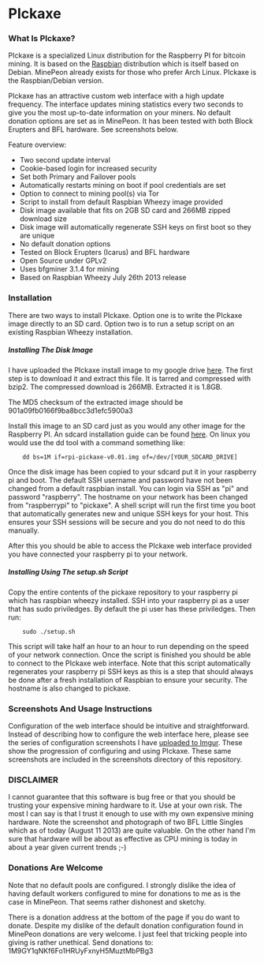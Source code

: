 # PIckaxe 

### What Is PIckaxe?
PIckaxe is a specialized Linux distribution for the Raspberry PI for bitcoin mining. It is based on the [Raspbian](http://www.raspbian.org) distribution which is itself based on Debian. MinePeon already exists for those who prefer Arch Linux. PIckaxe is the Raspbian/Debian version.

PIckaxe has an attractive custom web interface with a high update frequency.  The interface updates mining statistics every two seconds to give you the most up-to-date information on your miners. No default donation options are set as in MinePeon. It has been tested with both Block Erupters and BFL hardware. See screenshots below.

Feature overview:
* Two second update interval
* Cookie-based login for increased security
* Set both Primary and Failover pools
* Automatically restarts mining on boot if pool credentials are set
* Option to connect to mining pool(s) via Tor
* Script to install from default Raspbian Wheezy image provided
* Disk image available that fits on 2GB SD card and 266MB zipped download size
* Disk image will automatically regenerate SSH keys on first boot so they are unique
* No default donation options
* Tested on Block Erupters (Icarus) and BFL hardware
* Open Source under GPLv2
* Uses bfgminer 3.1.4 for mining
* Based on Raspbian Wheezy July 26th 2013 release

### Installation

There are two ways to install PIckaxe. Option one is to write the PIckaxe image directly to an SD card. Option two is to run a setup script on an existing Raspbian Wheezy installation.

##### Installing The Disk Image

I have uploaded the PIckaxe install image to my google drive [here](https://docs.google.com/file/d/0B_Hgpz1D7fJ1RnpVWXliWHplLXc). The first step is to download it and extract this file. It is tarred and compressed with bzip2. The compressed download is 266MB. Extracted it is 1.8GB.

The MD5 checksum of the extracted image should be 901a09fb0166f9ba8bcc3d1efc5900a3

Install this image to an SD card just as you would any other image for the Raspberry PI. An sdcard installation guide can be found [here](http://elinux.org/RPi_Easy_SD_Card_Setup). On linux you would use the dd tool with a command something like:

		dd bs=1M if=rpi-pickaxe-v0.01.img of=/dev/[YOUR_SDCARD_DRIVE]


Once the disk image has been copied to your sdcard put it in your raspberry pi and boot. The default SSH username and password have not been changed from a default raspbian install. You can login via SSH as "pi" and password "raspberry".  The hostname on your network has been changed from "raspberrypi" to "pickaxe". A shell script will run the first time you boot that automatically generates new and unique SSH keys for your host. This ensures your SSH sessions will be secure and you do not need to do this manually.

After this you should be able to access the PIckaxe web interface provided you have connected your raspberry pi to your network.


##### Installing Using The setup.sh Script

Copy the entire contents of the pickaxe repository to your raspberry pi which has raspbian wheezy installed.  SSH into your raspberry pi as a user that has sudo priviledges.  By default the pi user has these priviledges. Then run:

		sudo ./setup.sh

This script will take half an hour to an hour to run depending on the speed of your network connection. Once the script is finished you should be able to connect to the PIckaxe web interface. Note that this script automatically regenerates your raspberry pi SSH keys as this is a step that should always be done after a fresh installation of Raspbian to ensure your security. The hostname is also changed to pickaxe.


### Screenshots And Usage Instructions

Configuration of the web interface should be intuitive and straightforward. Instead of describing how to configure the web interface here, please see the series of configuration screenshots I have [uploaded to Imgur](http://imgur.com/a/B9FyJ). These show the progression of configuring and using PIckaxe. These same screenshots are included in the screenshots directory of this repository.


### DISCLAIMER

I cannot guarantee that this software is bug free or that you should be trusting your expensive mining hardware to it. Use at your own risk. The most I can say is that I trust it enough to use with my own expensive mining hardware. Note the screenshot and photograph of two BFL Little Singles which as of today (August 11 2013) are quite valuable. On the other hand I'm sure that hardware will be about as effective as CPU mining is today in about a year given current trends ;-)


### Donations Are Welcome

Note that no default pools are configured. I strongly dislike the idea of having default workers configured to mine for donations to me as is the case in MinePeon. That seems rather dishonest and sketchy. 

There is a donation address at the bottom of the page if you do want to donate. Despite my dislike of the default donation configuration found in MinePeon donations are very welcome. I just feel that tricking people into giving is rather unethical. Send donations to: 1M9GY1qNKf6Fo1HRUyFxnyH5MuztMbPBg3


